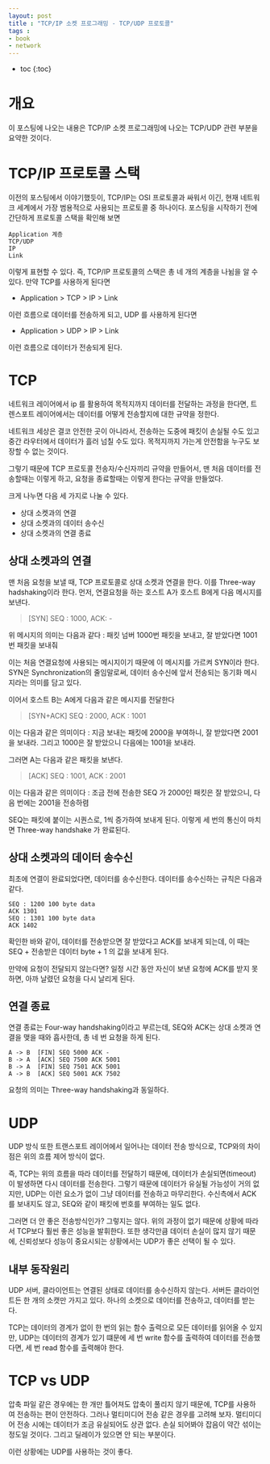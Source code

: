 ```yaml
---
layout: post
title : "TCP/IP 소켓 프로그래밍 - TCP/UDP 프로토콜"
tags :
- book
- network
---
```


* toc
{:toc}

# 개요
이 포스팅에 나오는 내용은 TCP/IP 소켓 프로그래밍에 나오는 TCP/UDP 관련 부분을 요약한 것이다.

# TCP/IP 프로토콜 스택
이전의 포스팅에서 이야기했듯이, TCP/IP는 OSI 프로토콜과 싸워서 이긴, 현재 네트워크 세계에서 가장 범용적으로 사용되는 프로토콜 중 하나이다. 포스팅을 시작하기 전에 간단하게 프로토콜 스택을 확인해 보면

~~~
Application 계층
TCP/UDP 
IP
Link
~~~

이렇게 표현할 수 있다. 즉, TCP/IP 프로토콜의 스택은 총 네 개의 계층을 나뉨을 알 수 있다. 만약 TCP를 사용하게 된다면

- Application > TCP > IP > Link 

이런 흐름으로 데이터를 전송하게 되고, UDP 를 사용하게 된다면 

- Application > UDP > IP > Link 

이런 흐름으로 데이터가 전송되게 된다.

# TCP
네트워크 레이어에서 ip 를 활용하여 목적지까지 데이터를 전달하는 과정을 한다면, 트렌스포트 레이어에서는 데이터를 어떻게 전송할지에 대한 규약을 정한다.

네트워크 세상은 결코 안전한 곳이 아니라서, 전송하는 도중에 패킷이 손실될 수도 있고 중간 라우터에서 데이터가 흘러 넘칠 수도 있다. 목적지까지 가는게 안전함을 누구도 보장할 수 없는 것이다.

그렇기 때문에 TCP 프로토콜 전송자/수신자끼리 규약을 만들어서, 맨 처음 데이터를 전송할때는 이렇게 하고, 요청을 종료할때는 이렇게 한다는 규약을 만들었다.

크게 나누면 다음 세 가지로 나눌 수 있다.

- 상대 소켓과의 연결
- 상대 소켓과의 데이터 송수신
- 상대 소켓과의 연결 종료


## 상대 소켓과의 연결
맨 처음 요청을 보낼 때, TCP 프로토콜로 상대 소켓과 연결을 한다. 이를 Three-way hadshaking이라 한다. 먼저, 연결요청을 하는 호스트 A가 호스트 B에게 다음 메시지를 보낸다.

> [SYN] SEQ : 1000, ACK: -

위 메시지의 의미는 다음과 같다 : 패킷 넘버 1000번 패킷을 보내고, 잘 받았다면 1001번 패킷을 보내줘

이는 처음 연결요청에 사용되는 메시지이기 때문에 이 메시지를 가르켜 SYN이라 한다. SYN은 Synchronization의 줄임말로써, 데이터 송수신에 앞서 전송되는 동기화 메시지라는 의미를 담고 있다.

이어서 호스트 B는 A에게 다음과 같은 메시지를 전달한다

> [SYN+ACK] SEQ : 2000, ACK : 1001

이는 다음과 같은 의미이다 : 지금 보내는 패킷에 2000을 부여하니, 잘 받았다면 2001을 보내라. 그리고 1000은 잘 받았으니 다음에는 1001을 보내라.

그러면 A는 다음과 같은 패킷을 보낸다.

> [ACK] SEQ : 1001, ACK : 2001

이는 다음과 같은 의미이다 : 조금 전에 전송한 SEQ 가 2000인 패킷은 잘 받았으니, 다음 번에는 2001을 전송하렴

SEQ는 패킷에 붙이는 시퀀스로, 1씩 증가하여 보내게 된다. 이렇게 세 번의 통신이 마치면 Three-way handshake 가 완료된다.

## 상대 소켓과의 데이터 송수신
최초에 연결이 완료되었다면, 데이터를 송수신한다. 데이터를 송수신하는 규칙은 다음과 같다.

~~~
SEQ : 1200 100 byte data
ACK 1301
SEQ : 1301 100 byte data
ACK 1402
~~~

확인한 바와 같이, 데이터를 전송받으면 잘 받았다고 ACK를 보내게 되는데, 이 때는 SEQ + 전송받은 데이터 byte + 1 의 값을 보내게 된다.

만약에 요청이 전달되지 않는다면? 일정 시간 동안 자신이 보낸 요청에 ACK를 받지 못하면, 아까 날렸던 요청을 다시 날리게 된다.

## 연결 종료
연결 종료는 Four-way handshaking이라고 부르는데, SEQ와 ACK는 상대 소켓과 연결을 맺을 때와 흡사한데, 총 네 번 요청을 하게 된다.

~~~
A -> B	[FIN] SEQ 5000 ACK -
B -> A	[ACK] SEQ 7500 ACK 5001
B -> A	[FIN] SEQ 7501 ACK 5001
A -> B	[ACK] SEQ 5001 ACK 7502
~~~

요청의 의미는 Three-way handshaking과 동일하다.

# UDP
UDP 방식 또한 트랜스포트 레이어에서 일어나는 데이터 전송 방식으로, TCP와의 차이점은 위의 흐름 제어 방식이 없다.

즉, TCP는 위의 흐름을 따라 데이터를 전달하기 때문에, 데이터가 손실되면(timeout)이 발생하면 다시 데이터를 전송한다. 그렇기 때문에 데이터가 유실될 가능성이 거의 없지만, UDP는 이런 요소가 없이 그냥 데이터를 전송하고 마무리한다. 수신측에서 ACK를 보내지도 않고, SEQ와 같이 패킷에 번호를 부여하는 일도 없다.

그러면 더 안 좋은 전송방식인가? 그렇지는 않다. 위의 과정이 없기 때문에 상황에 따라서 TCP보다 훨씬 좋은 성능을 발휘한다. 또한 생각만큼 데이터 손실이 많지 않기 때문에, 신뢰성보다 성능이 중요시되는 상황에서는 UDP가 좋은 선택이 될 수 있다.

## 내부 동작원리
UDP 서버, 클라이언트는 연결된 상태로 데이터를 송수신하지 않는다. 서버든 클라이언트든 한 개의 소캣만 가지고 있다. 하나의 소켓으로 데이터를 전송하고, 데이터를 받는다.

TCP는 데이터의 경계가 없이 한 번의 읽는 함수 출력으로 모든 데이터를 읽어올 수 있지만, UDP는 데이터의 경계가 있기 떄문에 세 번 write 함수를 출력하여 데이터를 전송했다면, 세 번 read 함수를 출력해야 한다.

# TCP vs UDP
압축 파일 같은 경우에는 한 개만 틀어져도 압축이 풀리지 않기 때문에, TCP를 사용하여 전송하는 편이 안전하다.
그러나 멀티미디어 전송 같은 경우를 고려해 보자. 멀티미디어 전송 시에는 데이터가 조금 유실되어도 상관 없다. 손실 되어봐야 잡음이 약간 섞이는 정도일 것이다. 그리고 딜레이가 있으면 안 되는 부분이다.

이런 상황에는 UDP를 사용하는 것이 좋다.
